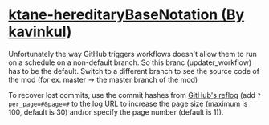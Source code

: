 # [ktane-hereditaryBaseNotation (By kavinkul)](https://github.com/kavinkul/ktane-hereditaryBaseNotation)

Unfortunately the way GitHub triggers workflows doesn't allow them to run on a schedule on a non-default branch. So this branc (updater_workflow) has to be the default. Switch to a different branch to see the source code of the mod (for ex. master -> the master branch of the mod)

To recover lost commits, use the commit hashes from [GitHub's reflog](https://api.github.com/repos/KtaneModules/ktane-hereditaryBaseNotation-kavinkul/events) (add `?per_page=#&page=#` to the log URL to increase the page size (maximum is 100, default is 30) and/or specify the page number (default is 1)).

